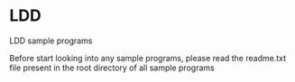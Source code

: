 # LDD
LDD sample programs

Before start looking into any sample programs, please read the readme.txt file present in the root directory of all sample programs

